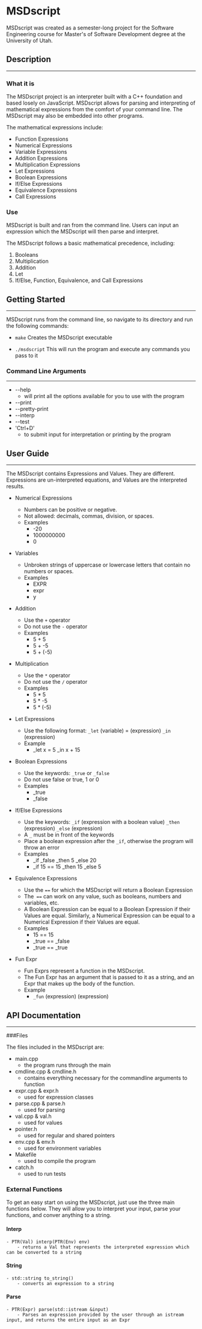 # MSDscript

MSDscript was created as a semester-long project for the Software Engineering course for Master's of Software Development degree at the University of Utah. 

## Description
-----
### What it is

The MSDscript project is an interpreter built with a C++ foundation and based losely on JavaScript. MSDscript allows for parsing and interpreting of mathematical expressions from the comfort of your command line. The MSDscript may also be embedded into other programs.

The mathematical expressions include:
- Function Expressions
- Numerical Expressions
- Variable Expressions
- Addition Expressions
- Multiplication Expressions
- Let Expressions
- Boolean Expressions
- If/Else Expressions
- Equivalence Expressions
- Call Expressions

### Use

MSDscript is built and ran from the command line. Users can input an expression which the MSDscript will then parse and interpret. 

The MSDscript follows a basic mathematical precedence, including:
1. Booleans
2. Multiplication
3. Addition
4. Let
5. If/Else, Function, Equivalence, and Call Expressions
    
## Getting Started
-----

MSDscript runs from the command line, so navigate to its directory and run the following commands:

* `make`
Creates the MSDscript executable

* `./msdscript` 
This will run the program and execute any commands you pass to it

### Command Line Arguments 
-----

* --help
    - will print all the options available for you to use with the program
* --print
* --pretty-print
* --interp
* --test
* 'Ctrl+D'
    - to submit input for interpretation or printing by the program
    
## User Guide
-----

The MSDscript contains Expressions and Values. They are different. Expressions are un-interpreted equations, and Values are the interpreted results.  

- Numerical Expressions
  - Numbers can be positive or negative. 
  - Not allowed: decimals, commas, division, or spaces.
  - Examples
    - -20
    - 1000000000
    - 0

- Variables
  - Unbroken strings of uppercase or lowercase letters that contain no numbers or spaces.
  - Examples 
    - EXPR
    - expr
    - y

- Addition
  - Use the `+` operator
  - Do not use the `-` operator
  - Examples
    - 5 + 5
    - 5 + -5
    - 5 + (-5)

- Multiplication
  - Use the `*` operator
  - Do not use the `/` operator
  - Examples
    - 5 * 5
    - 5 * -5
    - 5 * (-5)

- Let Expressions
  - Use the following format: `_let` (variable) = (expression) `_in` (expression)
  - Example
    - _let x = 5 _in x + 15

- Boolean Expressions
  - Use the keywords: `_true` or `_false`
  - Do not use false or true, 1 or 0
  - Examples
    - _true
    - _false

- If/Else Expressions
  - Use the keywords: `_if` (expression with a boolean value) `_then` (expression) `_else` (expression)
  - A `_` must be in front of the keywords
  - Place a boolean expression after the `_if`, otherwise the program will throw an error
  - Examples
    - _if _false _then 5 _else 20
    - _if 15 == 15 _then 15 _else 5

- Equivalence Expressions
  - Use the `==` for which the MSDscript will return a Boolean Expression
  - The` ==` can work on any value, such as booleans, numbers and variables, etc.
  - A Boolean Expression can be equal to a Boolean Expression if their Values are equal. Similarly, a Numerical Expression can be equal to a Numerical Expression if their Values are equal.
  - Examples
    - 15 == 15
    - _true == _false 
    - _true == _true

- Fun Expr
  - Fun Exprs represent a function in the MSDscript. 
  - The Fun Expr has an argument that is passed to it as a string, and an Expr that makes up the body of the function.
  - Example
    - `_fun` (expression) (expression)
    
    
## API Documentation
-----
    
###Files

The files included in the MSDscript are:

- main.cpp
    - the program runs through the main 
- cmdline.cpp & cmdline.h
    - contains everything necessary for the commandline arguments to function
- expr.cpp & expr.h
    - used for expression classes
- parse.cpp & parse.h
    - used for parsing
- val.cpp & val.h
    - used for values
- pointer.h
    - used for regular and shared pointers
- env.cpp & env.h
    - used for environment variables
- Makefile
    - used to compile the program
- catch.h
    - used to run tests
    
### External Functions
To get an easy start on using the MSDscript, just use the three main functions below. They will allow you to interpret your input, parse your functions, and conver anything to a string. 

#### Interp
    - PTR(Val) interp(PTR(Env) env)
        - returns a Val that represents the interpreted expression which can be converted to a string
        
#### String
    - std::string to_string()
        - converts an expression to a string

#### Parse
    - PTR(Expr) parse(std::istream &input)
        - Parses an expression provided by the user through an istream input, and returns the entire input as an Expr
        

